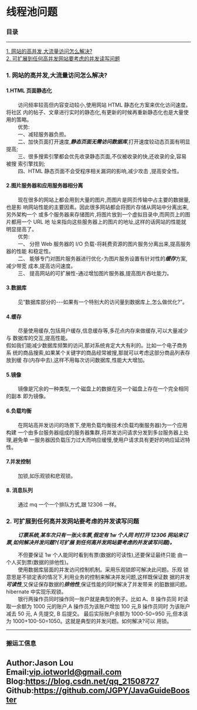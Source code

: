 # 线程池问题

### 目录

---
<a href="#1">1. 网站的高并发,大流量访问怎么解决?</a> <br>
<a href="#2">2. 可扩展到任何高并发网站要考虑的并发读写问题</a> <br>


### <a name="1">1. 网站的高并发,大流量访问怎么解决?</a>
#### 1.HTML 页面静态化
&ensp;&ensp;&ensp;&ensp;
    访问频率较高但内容变动较小,使用网站 HTML 静态化方案来优化访问速度。将社区
内的帖子、文章进行实时的静态化,有更新的时候再重新静态化也是大量使用的策略。 <br>
&ensp;&ensp;&ensp;&ensp;
    优势: <br>
&ensp;&ensp;&ensp;&ensp;
    一、减轻服务器负担。 <br>
&ensp;&ensp;&ensp;&ensp;
    二、加快页面打开速度,***静态页面无需访问数据库***,打开速度较动态页面有明显提高; <br>
&ensp;&ensp;&ensp;&ensp;
    三、很多搜索引擎都会优先收录静态页面,不仅被收录的快,还收录的全,容易被搜
索引擎找到; <br>
&ensp;&ensp;&ensp;&ensp;
    四、HTML 静态页面不会受程序相关漏洞的影响,减少攻击 ,提高安全性。 <br>
#### 2.图片服务器和应用服务器相分离
&ensp;&ensp;&ensp;&ensp;
    现在很多的网站上都会用到大量的图片,而图片是网页传输中占主要的数据量,也是影
响网站性能的主要因素。因此很多网站都会将图片存储从网站中分离出来,另外架构一个
或多个服务器来存储图片,将图片放到一个虚拟目录中,而网页上的图片都用一个 URL 地
址来指向这些服务器上的图片的地址,这样的话网站的性能就明显提高了。 <br>
&ensp;&ensp;&ensp;&ensp;
    优势: <br>
&ensp;&ensp;&ensp;&ensp;
    一、 分担 Web 服务器的 I/O 负载-将耗费资源的图片服务分离出来,提高服务器的性能
和稳定性。 <br>
&ensp;&ensp;&ensp;&ensp;
    二、 能够专门对图片服务器进行优化-为图片服务设置有针对性的***缓存***方案,减少带宽
成本,提高访问速度。 <br>
&ensp;&ensp;&ensp;&ensp;
    三、 提高网站的可扩展性-通过增加图片服务器,提高图片吞吐能力。 <br>
#### 3.数据库
&ensp;&ensp;&ensp;&ensp;
    见“数据库部分的---如果有一个特别大的访问量到数据库上,怎么做优化?”。 <br>
#### 4.缓存
&ensp;&ensp;&ensp;&ensp;
    尽量使用缓存,包括用户缓存,信息缓存等,多花点内存来做缓存,可以大量减少与
数据库的交互,提高性能。 <br>
假如我们能减少数据库频繁的访问,那对系统肯定大大有利的。比如一个电子商务系
统的商品搜索,如果某个关键字的商品经常被搜,那就可以考虑这部分商品列表存放到缓
存(内存中去),这样不用每次访问数据库,性能大大增加。 <br>
#### 5.镜像
&ensp;&ensp;&ensp;&ensp;
    镜像是冗余的一种类型,一个磁盘上的数据在另一个磁盘上存在一个完全相同的副本
即为镜像。 <br>
#### 6.负载均衡
&ensp;&ensp;&ensp;&ensp;
    在网站高并发访问的场景下,使用负载均衡技术(负载均衡服务器)为一个应用构建
一个由多台服务器组成的服务器集群,将并发访问请求分发到多台服务器上处理,避免单
一服务器因负载压力过大而响应缓慢,使用户请求具有更好的响应延迟特性。 <br>
#### 7.并发控制
&ensp;&ensp;&ensp;&ensp;
    加锁,如乐观锁和悲观锁。 <br>
#### 8. 消息队列 
&ensp;&ensp;&ensp;&ensp;
    通过 mq 一个一个排队方式,跟 12306 一样。 <br>


### <a name="2">2. 可扩展到任何高并发网站要考虑的并发读写问题</a>
&ensp;&ensp;&ensp;&ensp;
    ***订票系统,某车次只有一张火车票,假定有 1w 个人同
时打开 12306 网站来订票,如何解决并发问题?(可扩展
到任何高并发网站要考虑的并发读写问题)。*** <br>

&ensp;&ensp;&ensp;&ensp;
    不但要保证 1w 个人能同时看到有票(数据的可读性),还要保证最终只能
由一个人买到票(数据的排他性)。 <br>
&ensp;&ensp;&ensp;&ensp;
    使用数据库层面的并发访问控制机制。采用乐观锁即可解决此问题。乐观
锁意思是不锁定表的情况下,利用业务的控制来解决并发问题,这样既保证数
据的并发***可读性***,又保证保存数据的***排他性***,保证性能的同时解决了并发带来
的脏数据问题。hibernate 中实现乐观锁。 <br>
&ensp;&ensp;&ensp;&ensp;
    银行两操作员同时操作同一账户就是典型的例子。比如 A、B 操作员同
时读取一余额为 1000 元的账户,A 操作员为该账户增加 100 元,B 操作员同时
为该账户减去 50 元, A 先提交, B 后提交。 最后实际账户余额为 1000-50=950
元,但本该为 1000+100-50=1050。这就是典型的并发问题。如何解决?可以
用锁。 <br>

---
### 搬运工信息
Author:Jason Lou <br>
Email:vip.iotworld@gmail.com <br>
Blog:https://blog.csdn.net/qq_21508727 <br>
Github:https://github.com/JGPY/JavaGuideBooster <br>
---